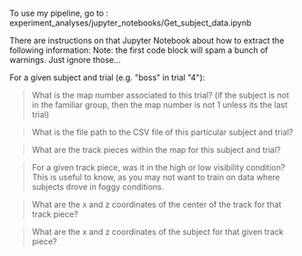 To use my pipeline, go to : 
experiment_analyses/jupyter_notebooks/Get_subject_data.ipynb

There are instructions on that Jupyter Notebook about how to extract the following information:
Note: the first code block will spam a bunch of warnings. Just ignore those...

For a given subject and trial (e.g. "boss" in trial "4"):
  > What is the map number associated to this trial? (if the subject is not in the familiar group, then the map number is not 1 unless its the last trial)

  > What is the file path to the CSV file of this particular subject and trial?

  > What are the track pieces within the map for this subject and trial?

  > For a given track piece, was it in the high or low visibility condition? This is useful to know, as you may not want to train on data where subjects drove in foggy conditions.

  > What are the x and z coordinates of the center of the track for that track piece?

  > What are the x and z coordinates of the subject for that given track piece?

